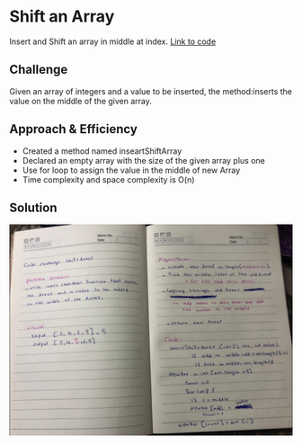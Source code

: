 # Shift an Array
Insert and Shift an array in middle at index.
[Link to code](https://github.com/AyaaBe95/data-structures-and-algorithms401/blob/main/app/src/main/java/data/structures/and/algorithms401/shiftArray.java)

## Challenge
Given an array of integers and a value to be inserted,
the method:inserts the value on the middle of the given array.

## Approach & Efficiency
- Created a method named inseartShiftArray 
- Declared an empty array with the size of the given array plus one
- Use for loop to assign the value in the middle of new Array
- Time complexity and space complexity is O(n)

## Solution
![](https://github.com/AyaaBe95/data-structures-and-algorithms401/blob/main/assests/shiftArray.jpeg)
